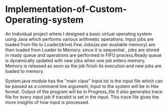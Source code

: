 # Implementation-of-Custom-Operating-system
An Individual project where I designed a basic virtual operating system using Java which performs various arithmetic operations. Input jobs are loaded from file to Loader(drive).Few Jobs(as per available memory) are then loaded from Loader to Memory. since it is sequential , jobs are stored in ready queue and operations are performed in FIFO process.Ready queue is dynamically updated with new jobs when one job enters memory.  Memory is released as soon as the job finish its execution and new jobs are loaded to memory.


System.java module has the "main class"
Input.txt is the input file which can be passed as a command line argument; Input to the system will be in Hex format.
Output of the program will be in Progress_file
It also generates trace file for every input job if tracebit is set in the input. This trace file gives the more insights of how input is processed.
